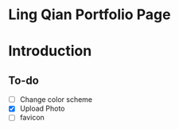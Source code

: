 Ling Qian Portfolio Page
========================

# Introduction

## To-do

- [ ] Change color scheme
- [x] Upload Photo
- [ ] favicon
